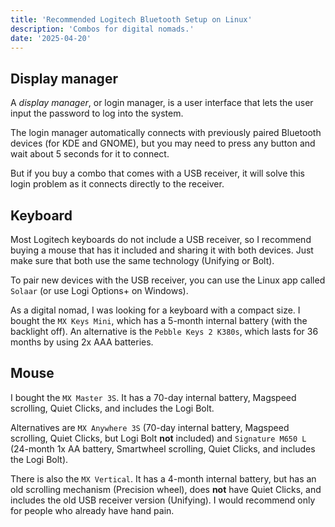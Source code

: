 ```yaml
---
title: 'Recommended Logitech Bluetooth Setup on Linux'
description: 'Combos for digital nomads.'
date: '2025-04-20'
---
```


## Display manager

A <dfn>display manager</dfn>, or login manager, is a user interface that lets the user input the password to log into the system.

The login manager automatically connects with previously paired Bluetooth devices (for KDE and GNOME), but you may need to press any button and wait about 5 seconds for it to connect.

But if you buy a combo that comes with a USB receiver, it will solve this login problem as it connects directly to the receiver.

## Keyboard

Most Logitech keyboards do not include a USB receiver, so I recommend buying a mouse that has it included and sharing it with both devices. Just make sure that both use the same technology (Unifying or Bolt).

To pair new devices with the USB receiver, you can use the Linux app called `Solaar` (or use Logi Options+ on Windows).

As a digital nomad, I was looking for a keyboard with a compact size. I bought the `MX Keys Mini`, which has a 5-month internal battery (with the backlight off). An alternative is the `Pebble Keys 2 K380s`, which lasts for 36 months by using 2x AAA batteries.

## Mouse

I bought the `MX Master 3S`. It has a 70-day internal battery, Magspeed scrolling, Quiet Clicks, and includes the Logi Bolt.

Alternatives are `MX Anywhere 3S` (70-day internal battery, Magspeed scrolling, Quiet Clicks, but Logi Bolt **not** included) and `Signature M650 L` (24-month 1x AA battery, Smartwheel scrolling, Quiet Clicks, and includes the Logi Bolt).

There is also the `MX Vertical`. It has a 4-month internal battery, but has an old scrolling mechanism (Precision wheel), does **not** have Quiet Clicks, and includes the old USB receiver version (Unifying). I would recommend only for people who already have hand pain.
